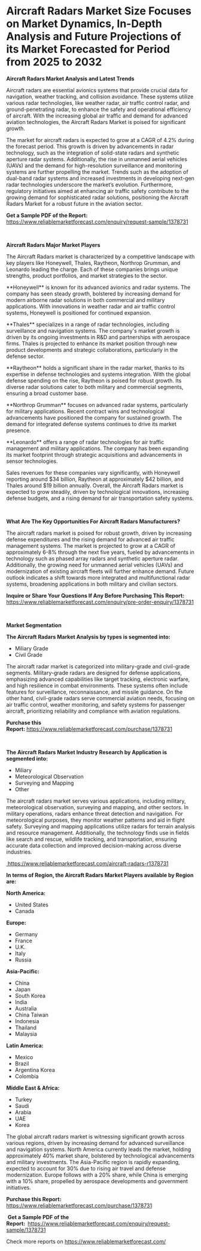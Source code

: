 <p><h1>Aircraft Radars Market Size Focuses on Market Dynamics, In-Depth Analysis and Future Projections of its Market Forecasted for Period from 2025 to 2032</h1></p><p><strong>Aircraft Radars Market Analysis and Latest Trends</strong></p>
<p><p>Aircraft radars are essential avionics systems that provide crucial data for navigation, weather tracking, and collision avoidance. These systems utilize various radar technologies, like weather radar, air traffic control radar, and ground-penetrating radar, to enhance the safety and operational efficiency of aircraft. With the increasing global air traffic and demand for advanced aviation technologies, the Aircraft Radars Market is poised for significant growth.</p><p>The market for aircraft radars is expected to grow at a CAGR of 4.2% during the forecast period. This growth is driven by advancements in radar technology, such as the integration of solid-state radars and synthetic aperture radar systems. Additionally, the rise in unmanned aerial vehicles (UAVs) and the demand for high-resolution surveillance and monitoring systems are further propelling the market. Trends such as the adoption of dual-band radar systems and increased investments in developing next-gen radar technologies underscore the market’s evolution. Furthermore, regulatory initiatives aimed at enhancing air traffic safety contribute to the growing demand for sophisticated radar solutions, positioning the Aircraft Radars Market for a robust future in the aviation sector.</p></p>
<p><strong>Get a Sample PDF of the Report:&nbsp;</strong> <a href="https://www.reliablemarketforecast.com/enquiry/request-sample/1378731?utm_campaign=3089&utm_medium=2&utm_source=Github&utm_content=ia&utm_term=08042025&utm_id=aircraft-radars">https://www.reliablemarketforecast.com/enquiry/request-sample/1378731</a></p>
<p>&nbsp;</p>
<p><strong>Aircraft Radars Major Market Players</strong></p>
<p><p>The Aircraft Radars market is characterized by a competitive landscape with key players like Honeywell, Thales, Raytheon, Northrop Grumman, and Leonardo leading the charge. Each of these companies brings unique strengths, product portfolios, and market strategies to the sector.</p><p>**Honeywell** is known for its advanced avionics and radar systems. The company has seen steady growth, bolstered by increasing demand for modern airborne radar solutions in both commercial and military applications. With innovations in weather radar and air traffic control systems, Honeywell is positioned for continued expansion.</p><p>**Thales** specializes in a range of radar technologies, including surveillance and navigation systems. The company's market growth is driven by its ongoing investments in R&D and partnerships with aerospace firms. Thales is projected to enhance its market position through new product developments and strategic collaborations, particularly in the defense sector.</p><p>**Raytheon** holds a significant share in the radar market, thanks to its expertise in defense technologies and systems integration. With the global defense spending on the rise, Raytheon is poised for robust growth. Its diverse radar solutions cater to both military and commercial segments, ensuring a broad customer base.</p><p>**Northrop Grumman** focuses on advanced radar systems, particularly for military applications. Recent contract wins and technological advancements have positioned the company for sustained growth. The demand for integrated defense systems continues to drive its market presence.</p><p>**Leonardo** offers a range of radar technologies for air traffic management and military applications. The company has been expanding its market footprint through strategic acquisitions and advancements in sensor technologies.</p><p>Sales revenues for these companies vary significantly, with Honeywell reporting around $34 billion, Raytheon at approximately $42 billion, and Thales around $19 billion annually. Overall, the Aircraft Radars market is expected to grow steadily, driven by technological innovations, increasing defense budgets, and a rising demand for air transportation safety systems.</p></p>
<p>&nbsp;</p>
<p><strong>What Are The Key Opportunities For Aircraft Radars Manufacturers?</strong></p>
<p><p>The aircraft radars market is poised for robust growth, driven by increasing defense expenditures and the rising demand for advanced air traffic management systems. The market is projected to grow at a CAGR of approximately 6-8% through the next five years, fueled by advancements in technology such as phased array radars and synthetic aperture radar. Additionally, the growing need for unmanned aerial vehicles (UAVs) and modernization of existing aircraft fleets will further enhance demand. Future outlook indicates a shift towards more integrated and multifunctional radar systems, broadening applications in both military and civilian sectors.</p></p>
<p><strong>Inquire or Share Your Questions If Any Before Purchasing This Report:</strong> <a href="https://www.reliablemarketforecast.com/enquiry/pre-order-enquiry/1378731?utm_campaign=3089&utm_medium=2&utm_source=Github&utm_content=ia&utm_term=08042025&utm_id=aircraft-radars">https://www.reliablemarketforecast.com/enquiry/pre-order-enquiry/1378731</a></p>
<p>&nbsp;</p>
<p><strong>Market Segmentation</strong></p>
<p><strong>The Aircraft Radars Market Analysis by types is segmented into:</strong></p>
<p><ul><li>Miliary Grade</li><li>Civil Grade</li></ul></p>
<p><p>The aircraft radar market is categorized into military-grade and civil-grade segments. Military-grade radars are designed for defense applications, emphasizing advanced capabilities like target tracking, electronic warfare, and high resilience in combat environments. These systems often include features for surveillance, reconnaissance, and missile guidance. On the other hand, civil-grade radars serve commercial aviation needs, focusing on air traffic control, weather monitoring, and safety systems for passenger aircraft, prioritizing reliability and compliance with aviation regulations.</p></p>
<p><strong>Purchase this Report:&nbsp;</strong><a href="https://www.reliablemarketforecast.com/purchase/1378731?utm_campaign=3089&utm_medium=2&utm_source=Github&utm_content=ia&utm_term=08042025&utm_id=aircraft-radars">https://www.reliablemarketforecast.com/purchase/1378731</a></p>
<p>&nbsp;</p>
<p><strong>The Aircraft Radars Market Industry Research by Application is segmented into:</strong></p>
<p><ul><li>Miliary</li><li>Meteorological Observation</li><li>Surveying and Mapping</li><li>Other</li></ul></p>
<p><p>The aircraft radars market serves various applications, including military, meteorological observation, surveying and mapping, and other sectors. In military operations, radars enhance threat detection and navigation. For meteorological purposes, they monitor weather patterns and aid in flight safety. Surveying and mapping applications utilize radars for terrain analysis and resource management. Additionally, the technology finds use in fields like search and rescue, wildlife tracking, and transportation, ensuring accurate data collection and improved decision-making across diverse industries.</p></p>
<p><a href="https://www.reliablemarketforecast.com/aircraft-radars-r1378731?utm_campaign=3089&utm_medium=2&utm_source=Github&utm_content=ia&utm_term=08042025&utm_id=aircraft-radars">&nbsp;https://www.reliablemarketforecast.com/aircraft-radars-r1378731</a></p>
<p><strong>In terms of Region, the Aircraft Radars Market Players available by Region are:</strong></p>
<p>
    <p> <strong> North America: </strong>
        <ul>
            <li>United States</li>
            <li>Canada</li>
        </ul>
        </p> 
    <p> <strong> Europe: </strong>
        <ul>
            <li>Germany</li>
            <li>France</li>
            <li>U.K.</li>
            <li>Italy</li>
            <li>Russia</li>
        </ul>
        </p> 
    <p> <strong> Asia-Pacific: </strong>
        <ul>
            <li>China</li>
            <li>Japan</li>
            <li>South Korea</li>
            <li>India</li>
            <li>Australia</li>
            <li>China Taiwan</li>
            <li>Indonesia</li>
            <li>Thailand</li>
            <li>Malaysia</li>
        </ul>
        </p> 
    <p> <strong> Latin America: </strong>
        <ul>
            <li>Mexico</li>
            <li>Brazil</li>
            <li>Argentina Korea</li>
            <li>Colombia</li>
        </ul>
        </p> 
    <p> <strong> Middle East & Africa: </strong>
        <ul>
            <li>Turkey</li>
            <li>Saudi</li>
            <li>Arabia</li>
            <li>UAE</li>
            <li>Korea</li>
        </ul>
    </p>
    </p>
<p><p>The global aircraft radars market is witnessing significant growth across various regions, driven by increasing demand for advanced surveillance and navigation systems. North America currently leads the market, holding approximately 40% market share, bolstered by technological advancements and military investments. The Asia-Pacific region is rapidly expanding, expected to account for 30% due to rising air travel and defense modernization. Europe follows with a 20% share, while China is emerging with a 10% share, propelled by aerospace developments and government initiatives.</p></p>
<p><strong>Purchase this Report: </strong><a href="https://www.reliablemarketforecast.com/purchase/1378731?utm_campaign=3089&utm_medium=2&utm_source=Github&utm_content=ia&utm_term=08042025&utm_id=aircraft-radars">https://www.reliablemarketforecast.com/purchase/1378731</a></p>
<p>&nbsp;<strong>Get a Sample PDF of the Report:&nbsp;&nbsp;</strong><a href="https://www.reliablemarketforecast.com/enquiry/request-sample/1378731?utm_campaign=3089&utm_medium=2&utm_source=Github&utm_content=ia&utm_term=08042025&utm_id=aircraft-radars">https://www.reliablemarketforecast.com/enquiry/request-sample/1378731</a></p>
<p><strong></strong></p>
<p>Check more reports on <a href="https://www.reliablemarketforecast.com/?utm_campaign=3089&utm_medium=2&utm_source=Github&utm_content=ia&utm_term=08042025&utm_id=aircraft-radars">https://www.reliablemarketforecast.com/</a></p>